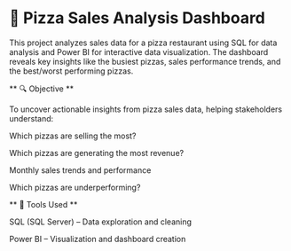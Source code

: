 # 🍕 Pizza Sales Analysis Dashboard

This project analyzes sales data for a pizza restaurant using SQL for data analysis and Power BI for interactive data visualization. The dashboard reveals key insights like the busiest pizzas, sales performance trends, and the best/worst performing pizzas.

** 🔍 Objective **

To uncover actionable insights from pizza sales data, helping stakeholders understand:

Which pizzas are selling the most?

Which pizzas are generating the most revenue?

Monthly sales trends and performance

Which pizzas are underperforming?

** 🧮 Tools Used **

SQL (SQL Server) – Data exploration and cleaning

Power BI – Visualization and dashboard creation
